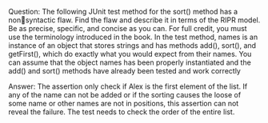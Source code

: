 Question: The following JUnit test method for the sort() method has a nonsyntactic flaw. Find the flaw and describe it in terms of the RIPR model. Be as precise, specific, and concise as you can. For full credit, you must use the terminology introduced in the book. In the test method, names is an instance of an object that stores
strings and has methods add(), sort(), and getFirst(), which do exactly what you would expect from their names. You can assume that the object names has been properly instantiated and the add() and sort() methods have already been tested and work correctly

Answer: The assertion only check if Alex is the first element of the list. If any of the name can not be added or if the sorting causes the loose of some name or other names are not in positions, this assertion can not reveal the failure. The test needs to check the order of the entire list.